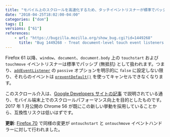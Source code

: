 ```yaml
---
title: "モバイル上のスクロールを高速化するため、タッチイベントリスナーが標準でパッシブとなりました"
date: "2018-04-25T18:02:00-04:00"
categories: ["dom"]
tags: []
versions: ["61"]
references:
    - url: "https://bugzilla.mozilla.org/show_bug.cgi?id=1449268"
      title: "Bug 1449268 - Treat document-level touch event listeners as passive. (Chrome scrolling intervention)"
---
```

Firefox 61 以降、`window`、`document`、`document.body` 上の `touchstart` および `touchmove` イベントリスナーは標準でパッシブ (無抵抗) として扱われます。つまり、[`addEventListener`](https://developer.mozilla.org/docs/Web/API/EventTarget/addEventListener) の `passive` オプションを明示的に `false` に設定しない限り、それらのイベントは [`preventDefault()`](https://developer.mozilla.org/docs/Web/API/Event/preventDefault) を使ってキャンセルできなくなります。

このスクロール介入は、[Google Developers サイトの記事](https://developers.google.com/web/updates/2017/01/scrolling-intervention) で説明されている通り、モバイル端末上でのスクロールパフォーマンス向上を目的としたものです。2017 年 1 月公開の Chrome 56 が既にこの新しい挙動を採用していることから、互換性リスクは低いはずです。

**更新**: [Firefox 70](https://www.fxsitecompat.dev/ja/docs/2019/ontouchstart-ontouchmove-event-handlers-are-now-passive-by-default/) で同様の変更が `ontouchstart` と `ontouchmove` イベントハンドラーに対して行われました。
